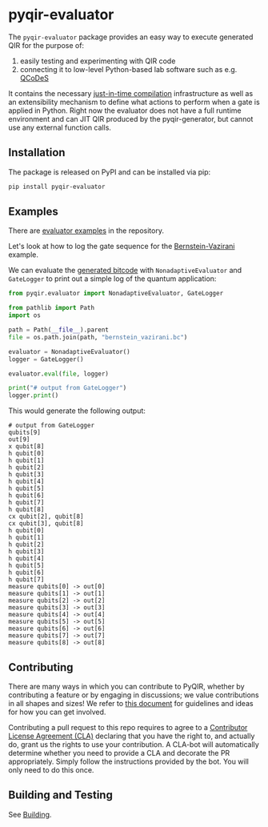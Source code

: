 # pyqir-evaluator

The `pyqir-evaluator` package provides an easy way to execute generated QIR for the
purpose of:

1. easily testing and experimenting with QIR code
2. connecting it to low-level Python-based lab software such as e.g.
   [QCoDeS](https://qcodes.github.io/Qcodes/examples/15_minutes_to_QCoDeS.html#Introduction)

It contains the necessary [just-in-time
compilation](https://en.wikipedia.org/wiki/Just-in-time_compilation)
infrastructure as well as an extensibility mechanism to define what actions to
perform when a gate is applied in Python. Right now the evaluator does not have
a full runtime environment and can JIT QIR produced by the pyqir-generator, but
cannot use any external function calls.

## Installation

The package is released on PyPI and can be installed via pip:

```bash
pip install pyqir-evaluator
```

## Examples

There are [evaluator
examples](https://github.com/qir-alliance/pyqir/tree/main/examples/evaluator) in the
repository.

Let's look at how to log the gate sequence for the [Bernstein-Vazirani](https://github.com/qir-alliance/pyqir/tree/main/examples/evaluator/bernstein_vazirani.py) example.

We can evaluate the [generated
bitcode](https://github.com/qir-alliance/pyqir/tree/main/examples/evaluator/bernstein_vazirani.bc)
  with `NonadaptiveEvaluator` and `GateLogger` to print out a simple log of the
  quantum application:

```python
from pyqir.evaluator import NonadaptiveEvaluator, GateLogger

from pathlib import Path
import os

path = Path(__file__).parent
file = os.path.join(path, "bernstein_vazirani.bc")

evaluator = NonadaptiveEvaluator()
logger = GateLogger()

evaluator.eval(file, logger)

print("# output from GateLogger")
logger.print()
```

This would generate the following output:

```text
# output from GateLogger
qubits[9]
out[9]
x qubit[8]
h qubit[0]
h qubit[1]
h qubit[2]
h qubit[3]
h qubit[4]
h qubit[5]
h qubit[6]
h qubit[7]
h qubit[8]
cx qubit[2], qubit[8]
cx qubit[3], qubit[8]
h qubit[0]
h qubit[1]
h qubit[2]
h qubit[3]
h qubit[4]
h qubit[5]
h qubit[6]
h qubit[7]
measure qubits[0] -> out[0]
measure qubits[1] -> out[1]
measure qubits[2] -> out[2]
measure qubits[3] -> out[3]
measure qubits[4] -> out[4]
measure qubits[5] -> out[5]
measure qubits[6] -> out[6]
measure qubits[7] -> out[7]
measure qubits[8] -> out[8]
```

## Contributing

There are many ways in which you can contribute to PyQIR, whether by
contributing a feature or by engaging in discussions; we value contributions in
all shapes and sizes! We refer to [this document](https://github.com/qir-alliance/pyqir/blob/main/CONTRIBUTING.md) for
guidelines and ideas for how you can get involved.

Contributing a pull request to this repo requires to agree to a [Contributor
License Agreement
(CLA)](https://en.wikipedia.org/wiki/Contributor_License_Agreement) declaring
that you have the right to, and actually do, grant us the rights to use your
contribution. A CLA-bot will automatically determine whether you need to provide
a CLA and decorate the PR appropriately. Simply follow the
instructions provided by the bot. You will only need to do this once.

## Building and Testing

See [Building](https://qir-alliance.github.io/pyqir/development-guide/building.html).
